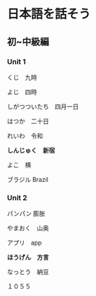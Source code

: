 # 日本語を話そう

## 初~中級編

### Unit 1

くじ　九時

よじ　四時

しがつついたち　四月一日

はつか　二十日

れいわ　令和

**しんじゅく　新宿**

よこ　横

ブラジル Brazil

### Unit 2

パンパン 膨胀

やまおく　山奥

アプリ　app

**ほうげん　方言**

なっとう　納豆

１０５５